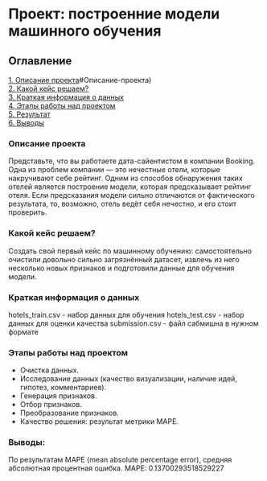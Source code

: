 # Проект: построенние модели машинного обучения


## Оглавление
[1. Описание проекта](https://github.com/deniils/project-3-eda/blob/main/Readme.md)#Описание-проекта)  
[2. Какой кейс решаем?](https://github.com/deniils/-HeadHunter/blob/analys/Readme.md#Какой-кейс-решаем)  
[3. Краткая информация о данных](https://github.com/deniils/-HeadHunter/blob/analys/Readme.md#Краткая-информация-о-данных)  
[4. Этапы работы над проектом](https://github.com/deniils/-HeadHunter/blob/analys/Readme.md#Этапы-работы-над-проектом)  
[5. Результат](https://github.com/deniils/-HeadHunter/blob/analys/Readme.md#Результат)  
[6. Выводы](https://github.com/deniils/-HeadHunter/blob/analys/Readme.md#Выводы)

### Описание проекта
Представьте, что вы работаете дата-сайентистом в компании Booking. Одна из проблем компании — это нечестные отели, которые накручивают себе рейтинг. Одним из способов обнаружения таких отелей является построение модели, которая предсказывает рейтинг отеля. Если предсказания модели сильно отличаются от фактического результата, то, возможно, отель ведёт себя нечестно, и его стоит проверить.

### Какой кейс решаем?
Создать свой первый кейс по машинному обучению: самостоятельно очистили довольно сильно загрязнённый датасет, извлечь из него несколько новых признаков и подготовили данные для обучения модели. 

### Краткая информация о данных
hotels_train.csv - набор данных для обучения
hotels_test.csv - набор данных для оценки качества
submission.csv - файл сабмишна в нужном формате

### Этапы работы над проектом
*   Очистка данных.
*   Исследование данных (качество визуализации, наличие идей, гипотез, комментариев).
*   Генерация признаков.
*   Отбор признаков.
*   Преобразование признаков.
*   Качество решения: результат метрики MAPE.


### Выводы:
По результатам MAPE (mean absolute percentage error), средняя абсолютная процентная ошибка. 
MAPE:  0.13700293518529227
